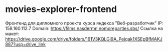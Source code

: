 # movies-explorer-frontend

Фронтенд для дипломного проекта курса яндекса "Веб-разработчик"
IP: 158.160.112.7
Domain: https://films.nasdermn.nomoreparties.sbs/
Ссылка на макет: https://drive.google.com/drive/folders/161V3KQLGl9A_Peiqak1XSEpBfMAKJ887?usp=drive_link
